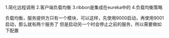 1.简化远程调用
2.客户端负载均衡
3.ribbon是集成在eureka中的
4.负载均衡策略


负载均衡，服务提供方只有一个模块，可以这样，先使用9000启动，再使用9001启动，那么就有两个服务了
但是启动另一个时会停止之前的服务，所以需要做如下配置

